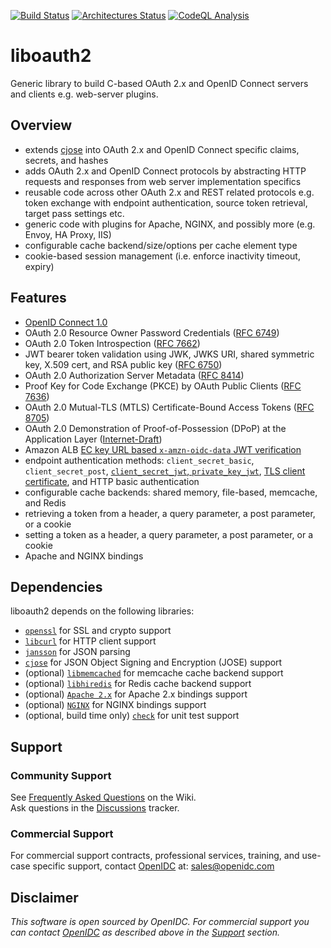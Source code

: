 [![Build Status](https://github.com/zmartzone/liboauth2/actions/workflows/build.yml/badge.svg)](https://github.com/zmartzone/liboauth2/actions/workflows/build.yml)
[![Architectures Status](https://github.com/zmartzone/liboauth2/actions/workflows/archs.yml/badge.svg)](https://github.com/zmartzone/liboauth2/actions/workflows/archs.yml)
[![CodeQL Analysis](https://github.com/zmartzone/liboauth2/actions/workflows/codeql-analysis.yml/badge.svg)](https://github.com/zmartzone/liboauth2/actions/workflows/codeql-analysis.yml)

# liboauth2
Generic library to build C-based OAuth 2.x and OpenID Connect servers and clients e.g. web-server plugins.

## Overview
- extends [cjose](https://github.com/cisco/cjose) into OAuth 2.x and OpenID Connect specific claims, secrets, and hashes
- adds OAuth 2.x and OpenID Connect protocols by abstracting HTTP requests and responses from web server implementation specifics
- reusable code across other OAuth 2.x and REST related protocols
  e.g. token exchange with endpoint authentication, source token retrieval, target pass settings etc.
- generic code with plugins for Apache, NGINX, and possibly more (e.g. Envoy, HA Proxy, IIS)
- configurable cache backend/size/options per cache element type
- cookie-based session management (i.e. enforce inactivity timeout, expiry)

## Features
- [OpenID Connect 1.0](https://openid.net/specs/openid-connect-core-1_0.html)
- OAuth 2.0 Resource Owner Password Credentials ([RFC 6749](https://tools.ietf.org/html/rfc6749#section-4.3))
- OAuth 2.0 Token Introspection ([RFC 7662](https://tools.ietf.org/html/rfc7662))
- JWT bearer token validation using JWK, JWKS URI, shared symmetric key, X.509 cert, and RSA public key ([RFC 6750](https://tools.ietf.org/html/rfc6750))
- OAuth 2.0 Authorization Server Metadata ([RFC 8414](https://tools.ietf.org/html/rfc8414))
- Proof Key for Code Exchange (PKCE) by OAuth Public Clients ([RFC 7636](https://tools.ietf.org/html/rfc7636))
- OAuth 2.0 Mutual-TLS (MTLS) Certificate-Bound Access Tokens  ([RFC 8705](https://tools.ietf.org/html/rfc8705))
- OAuth 2.0 Demonstration of Proof-of-Possession (DPoP) at the Application Layer ([Internet-Draft](https://tools.ietf.org/html/draft-ietf-oauth-dpop))
- Amazon ALB [EC key URL based `x-amzn-oidc-data` JWT verification](https://docs.aws.amazon.com/elasticloadbalancing/latest/application/listener-authenticate-users.html)
- endpoint authentication methods: `client_secret_basic`, `client_secret_post`, [`client_secret_jwt`, `private_key_jwt`](https://tools.ietf.org/html/rfc7523), [TLS client certificate](https://tools.ietf.org/id/draft-ietf-oauth-mtls), and HTTP basic authentication
- configurable cache backends: shared memory, file-based, memcache, and Redis
- retrieving a token from a header, a query parameter, a post parameter, or a cookie
- setting a token as a header, a query parameter, a post parameter, or a cookie
- Apache and NGINX bindings

## Dependencies

liboauth2 depends on the following libraries:
- [`openssl`](https://www.openssl.org/) for SSL and crypto support
- [`libcurl`](https://curl.haxx.se/libcurl/) for HTTP client support
- [`jansson`](http://www.digip.org/jansson/) for JSON parsing
- [`cjose`](https://github.com/cisco/cjose) for JSON Object Signing and Encryption (JOSE) support
- (optional) [`libmemcached`](https://libmemcached.org) for memcache cache backend support
- (optional) [`libhiredis`](https://github.com/redis/hiredis) for Redis cache backend support
- (optional) [`Apache 2.x`](https://httpd.apache.org/) for Apache 2.x bindings support
- (optional) [`NGINX`](https://nginx.org) for NGINX bindings support
- (optional, build time only) [`check`](https://libcheck.github.io/check/) for unit test support

## Support

### Community Support
See [Frequently Asked Questions](https://github.com/zmartzone/liboauth2/wiki) on the Wiki.  
Ask questions in the [Discussions](https://github.com/zmartzone/liboauth2/discussions) tracker.

### Commercial Support
For commercial support contracts, professional services, training, and use-case specific support, contact [OpenIDC](https://www.openidc.com) at:
[sales@openidc.com](mailto:sales@openidc.com)

Disclaimer
----------
*This software is open sourced by OpenIDC. For commercial support
you can contact [OpenIDC](https://www.openidc.com) as described above in the [Support](#support) section.*
